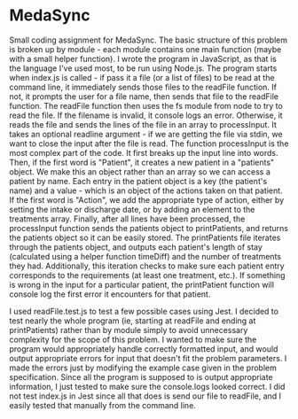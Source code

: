 # MedaSync

Small coding assignment for MedaSync.
The basic structure of this problem is broken up by module - each module contains one main function (maybe with a small helper function). I wrote the program in JavaScript, as that is the language I've used most, to be run using Node.js.
The program starts when index.js is called - if pass it a file (or a list of files) to be read at the command line, it immediately sends those files to the readFile function. If not, it prompts the user for a file name, then sends that file to the readFile function.
The readFile function then uses the fs module from node to try to read the file. If the filename is invalid, it console logs an error. Otherwise, it reads the file and sends the lines of the file in an array to processInput. It takes an optional readline argument - if we are getting the file via stdin, we want to close the input after the file is read.
The function processInput is the most complex part of the code. It first breaks up the input line into words. Then, if the first word is "Patient", it creates a new patient in a "patients" object. We make this an object rather than an array so we can access a patient by name. Each entry in the patient object is a key (the patient's name) and a value - which is an object of the actions taken on that patient. If the first word is "Action", we add the appropriate type of action, either by setting the intake or discharge date, or by adding an element to the treatments array. Finally, after all lines have been processed, the processInput function sends the patients object to printPatients, and returns the patients object so it can be easily stored.
The printPatients file iterates through the patients object, and outputs each patient's length of stay (calculated using a helper function timeDiff) and the number of treatments they had. Additionally, this iteration checks to make sure each patient entry corresponds to the requirements (at least one treatment, etc.). If something is wrong in the input for a particular patient, the printPatient function will console log the first error it encounters for that patient.

I used readFile.test.js to test a few possible cases using Jest. I decided to test nearly the whole program (ie, starting at readFile and ending at printPatients) rather than by module simply to avoid unnecessary complexity for the scope of this problem. I wanted to make sure the program would appropriately handle correctly formatted input, and would output appropriate errors for input that doesn't fit the problem parameters. I made the errors just by modifying the example case given in the problem specification. Since all the program is supposed to is output appropriate information, I just tested to make sure the console.logs looked correct. I did not test index.js in Jest since all that does is send our file to readFile, and I easily tested that manually from the command line.
